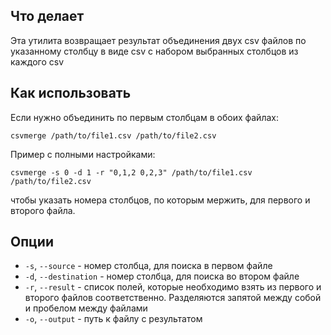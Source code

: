 ## Что делает

Эта утилита возвращает результат объединения двух csv файлов по указанному столбцу в виде csv с набором выбранных столбцов из каждого csv

## Как использовать

Если нужно объединить по первым столбцам в обоих файлах:

`csvmerge /path/to/file1.csv /path/to/file2.csv`

Пример с полными настройками:

`csvmerge -s 0 -d 1 -r "0,1,2 0,2,3" /path/to/file1.csv /path/to/file2.csv`

чтобы указать номера столбцов, по которым мержить, для первого и второго файла.

## Опции

- `-s`, `--source` - номер столбца, для поиска в первом файле
- `-d`, `--destination` - номер столбца, для поиска во втором файле
- `-r`, `--result` - список полей, которые необходимо взять из первого и второго файлов соответственно. Разделяются запятой между собой и пробелом между файлами
- `-o`, `--output` - путь к файлу с результатом
